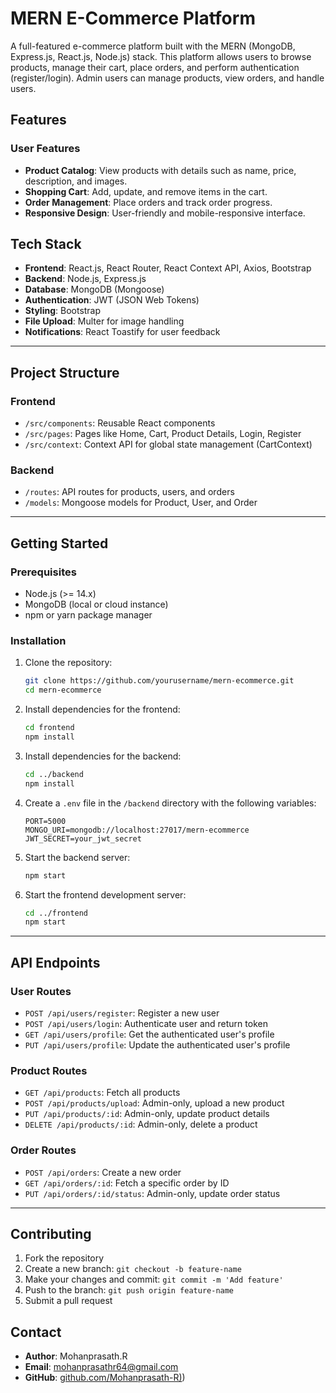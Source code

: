 # **MERN E-Commerce Platform**

A full-featured e-commerce platform built with the MERN (MongoDB, Express.js, React.js, Node.js) stack. This platform allows users to browse products, manage their cart, place orders, and perform authentication (register/login). Admin users can manage products, view orders, and handle users.

## **Features**

### **User Features**
- **Product Catalog**: View products with details such as name, price, description, and images.
- **Shopping Cart**: Add, update, and remove items in the cart.
- **Order Management**: Place orders and track order progress.
- **Responsive Design**: User-friendly and mobile-responsive interface.

## **Tech Stack**
- **Frontend**: React.js, React Router, React Context API, Axios, Bootstrap
- **Backend**: Node.js, Express.js
- **Database**: MongoDB (Mongoose)
- **Authentication**: JWT (JSON Web Tokens)
- **Styling**: Bootstrap
- **File Upload**: Multer for image handling
- **Notifications**: React Toastify for user feedback

---

## **Project Structure**

### **Frontend**
- `/src/components`: Reusable React components
- `/src/pages`: Pages like Home, Cart, Product Details, Login, Register
- `/src/context`: Context API for global state management (CartContext)

### **Backend**
- `/routes`: API routes for products, users, and orders
- `/models`: Mongoose models for Product, User, and Order

---

## **Getting Started**

### **Prerequisites**
- Node.js (>= 14.x)
- MongoDB (local or cloud instance)
- npm or yarn package manager

### **Installation**

1. Clone the repository:
   ```bash
   git clone https://github.com/yourusername/mern-ecommerce.git
   cd mern-ecommerce
   ```

2. Install dependencies for the frontend:
   ```bash
   cd frontend
   npm install
   ```

3. Install dependencies for the backend:
   ```bash
   cd ../backend
   npm install
   ```

4. Create a `.env` file in the `/backend` directory with the following variables:
   ```env
   PORT=5000
   MONGO_URI=mongodb://localhost:27017/mern-ecommerce
   JWT_SECRET=your_jwt_secret
   ```

5. Start the backend server:
   ```bash
   npm start
   ```

6. Start the frontend development server:
   ```bash
   cd ../frontend
   npm start
   ```

---

## **API Endpoints**

### **User Routes**
- `POST /api/users/register`: Register a new user
- `POST /api/users/login`: Authenticate user and return token
- `GET /api/users/profile`: Get the authenticated user's profile
- `PUT /api/users/profile`: Update the authenticated user's profile

### **Product Routes**
- `GET /api/products`: Fetch all products
- `POST /api/products/upload`: Admin-only, upload a new product
- `PUT /api/products/:id`: Admin-only, update product details
- `DELETE /api/products/:id`: Admin-only, delete a product

### **Order Routes**
- `POST /api/orders`: Create a new order
- `GET /api/orders/:id`: Fetch a specific order by ID
- `PUT /api/orders/:id/status`: Admin-only, update order status

---

## **Contributing**
1. Fork the repository
2. Create a new branch: `git checkout -b feature-name`
3. Make your changes and commit: `git commit -m 'Add feature'`
4. Push to the branch: `git push origin feature-name`
5. Submit a pull request


## **Contact**
- **Author**: Mohanprasath.R  
- **Email**: mohanprasathr64@gmail.com  
- **GitHub**: [github.com/Mohanprasath-R)](https://github.com/Mohanprasath-R))
